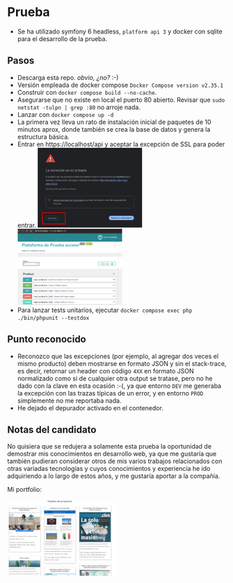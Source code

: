 # Prueba
- Se ha utilizado symfony 6 headless, `platform api 3` y docker con sqlite para el desarrollo de la prueba.

## Pasos
- Descarga esta repo. *obvio, ¿no?* :-)
- Versión empleada de docker compose `Docker Compose version v2.35.1`
- Construir con `docker compose build --no-cache`.
- Asegurarse que no existe en local el puerto 80 abierto. Revisar que `sudo netstat -tulpn | grep :80` no arroje nada.
- Lanzar con `docker compose up -d`
- La primera vez lleva un rato de instalación inicial de paquetes de 10 minutos aprox, donde también se crea la base de datos y genera la estructura básica.
- Entrar en https://localhost/api y aceptar la excepción de SSL para poder entrar.
  <img src="README-assets/excepcion-ssl.png" style="width: 50%">
  <br>
  <img src="README-assets/home-api.png" style="width: 50%">
- Para lanzar tests unitarios, ejecutar `docker compose exec php ./bin/phpunit --testdox`

## Punto reconocido
- Reconozco que las excepciones (por ejemplo, al agregar dos veces el mismo producto) deben mostrarse en formato JSON y sin el stack-trace, es decir, retornar un header con código `4XX` en formato JSON normalizado como si de cualquier otra output se tratase, pero no he dado con la clave en esta ocasión :-(, ya que entorno `DEV` me generaba la excepción con las trazas típicas de un error, y en entorno `PROD` simplemente no me reportaba nada.
- He dejado el depurador activado en el contenedor.

## Notas del candidato
No quisiera que se redujera a solamente esta prueba la oportunidad de demostrar mis conocimientos en desarrollo web, ya que me gustaría que también pudieran considerar otros de mis varios trabajos relacionados con otras variadas tecnologías y cuyos conocimientos y experiencia he ido adquiriendo a lo largo de estos años, y me gustaría aportar a la compañía.

Mi portfolio:

<a href="https://www.javierleal.com/portfolio" target="_blank" title="portfolio"><img src="README-assets/tarjetas-proyectos.png" style="width: 50%" alt="portfolio"></a>